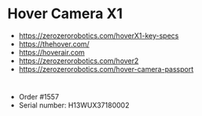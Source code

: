 # Hover Camera X1

* https://zerozerorobotics.com/hoverX1-key-specs
* https://thehover.com/
* https://hoverair.com
* https://zerozerorobotics.com/hover2
* https://zerozerorobotics.com/hover-camera-passport

#

* Order #1557
* Serial number: H13WUX37180002
